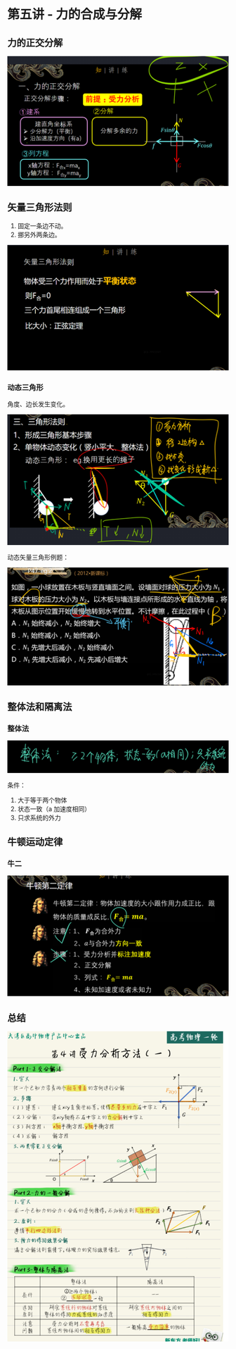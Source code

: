 # 第五讲 - 力的合成与分解

## 力的正交分解

![](assets/第5讲-力的正交分解-1.png)

## 矢量三角形法则

1. 固定一条边不动。
2. 挪另外两条边。

![](assets/第5讲-力的正交分解-矢量三角形.png)

### 动态三角形

角度、边长发生变化。

![](assets/第5讲-力的正交分解-动态三角形.png)

动态矢量三角形例题：

![](assets/第5讲-力的正交分解-动态三角形-例题.png)

## 整体法和隔离法

### 整体法

![](assets/第5讲-力的正交分解-整体法.png)

条件：

1. 大于等于两个物体
2. 状态一致（a 加速度相同）
3. 只求系统的外力

## 牛顿运动定律

### 牛二

![](assets/第5讲-力的正交分解-牛二-加速度.png)

## 总结

![](assets/第5讲-力的正交分解-总结.png)
